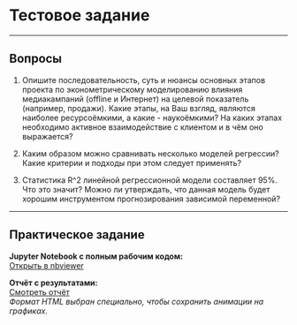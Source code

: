 # Тестовое задание

___
## Вопросы
1. Опишите последовательность, суть и нюансы основных этапов проекта по эконометрическому моделированию влияния медиакампаний (offline и Интернет) на целевой показатель (например, продажи). Какие этапы, на Ваш взгляд, являются наиболее ресурсоёмкими, а какие - наукоёмкими? На каких этапах необходимо активное взаимодействие с клиентом и в чём оно выражается?

2. Каким образом можно сравнивать несколько моделей регрессии? Какие критерии и подходы при этом следует применять?

3. Статистика R^2 линейной регрессионной модели составляет 95%. Что это значит? Можно ли утверждать, что данная модель будет хорошим инструментом прогнозирования зависимой переменной?

___
## Практическое задание

**Jupyter Notebook с полным рабочим кодом:**  
[Открыть в nbviewer](https://nbviewer.org/github/GrishaTS/okkam/blob/main/okkam.ipynb)

**Отчёт с результатами:**  
[Смотреть отчёт](https://nbviewer.org/github/GrishaTS/okkam/blob/main/okkam_report.html)  
*Формат HTML выбран специально, чтобы сохранить анимации на графиках.*